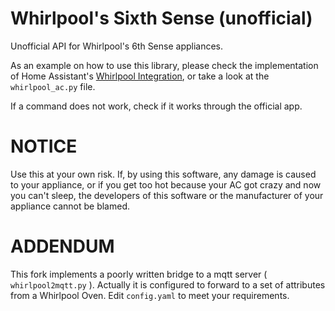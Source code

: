 # Whirlpool's Sixth Sense (unofficial)

Unofficial API for Whirlpool's 6th Sense appliances.

As an example on how to use this library, please check the implementation of Home Assistant's [Whirlpool Integration](https://www.home-assistant.io/integrations/whirlpool), or take a look at the `whirlpool_ac.py` file.

If a command does not work, check if it works through the official app.

# NOTICE

Use this at your own risk. If, by using this software, any damage is caused to your appliance, or if you get too hot because your AC got crazy and now you can't sleep, the developers of this software or the manufacturer of your appliance cannot be blamed.

# ADDENDUM

This fork implements a poorly written bridge to a mqtt server ( `whirlpool2mqtt.py` ). Actually it is configured to forward to a set of attributes from a Whirlpool Oven. Edit `config.yaml` to meet your requirements.
